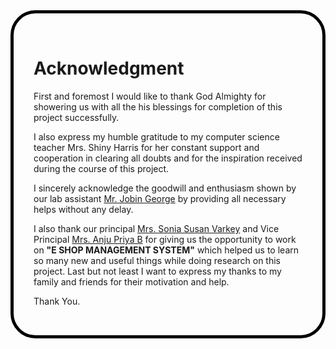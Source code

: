 <div calss="main" style="border: solid black 5px; border-radius: 40px; padding: 2rem">

# Acknowledgment

First and foremost I would like to thank God Almighty for showering us with all the his blessings for completion of this project successfully.

I also express my humble gratitude to my computer science teacher Mrs. Shiny Harris for her constant support and cooperation in clearing all doubts and for the inspiration received during the course of this project.

I sincerely acknowledge the goodwill and enthusiasm shown by our lab assistant <u>Mr. Jobin George</u> by providing all necessary helps without any delay.

I also thank our principal <u>Mrs. Sonia Susan Varkey</u> and Vice Principal <u>Mrs. Anju Priya B</u> for giving us the opportunity to work on <b>"E SHOP MANAGEMENT SYSTEM"</b> which helped us to learn so many new and useful things while doing research on this project. Last but not least I want to express my thanks to my family and friends for their motivation and help.

Thank You.
</div>
